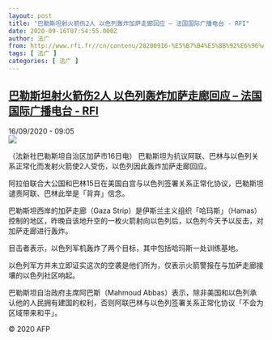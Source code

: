 ```yaml
---
layout: post
title: "巴勒斯坦射火箭伤2人 以色列轰炸加萨走廊回应 – 法国国际广播电台 - RFI"
date: 2020-09-16T07:54:55.000Z
author: 法广
from: http://www.rfi.fr//cn/contenu/20200916-%E5%B7%B4%E5%8B%92%E6%96%AF%E5%9D%A6%E5%B0%84%E7%81%AB%E7%AE%AD%E4%BC%A42%E4%BA%BA-%E4%BB%A5%E8%89%B2%E5%88%97%E8%BD%B0%E7%82%B8%E5%8A%A0%E8%90%A8%E8%B5%B0%E5%BB%8A%E5%9B%9E%E5%BA%94
tags: [ 法广 ]
categories: [ 法广 ]
---
```

<!--1600242895000-->
[巴勒斯坦射火箭伤2人 以色列轰炸加萨走廊回应 – 法国国际广播电台 - RFI](http://www.rfi.fr//cn/contenu/20200916-%E5%B7%B4%E5%8B%92%E6%96%AF%E5%9D%A6%E5%B0%84%E7%81%AB%E7%AE%AD%E4%BC%A42%E4%BA%BA-%E4%BB%A5%E8%89%B2%E5%88%97%E8%BD%B0%E7%82%B8%E5%8A%A0%E8%90%A8%E8%B5%B0%E5%BB%8A%E5%9B%9E%E5%BA%94)
------

<div>
<div>16/09/2020 - 09:05</div><img src="https://s.rfi.fr/media/display/1eef8a10-f7f0-11ea-bd66-005056bff430/w:310/p:16x9/int0009b.200916150504.jpg"><div class="t-content__body u-clearfix"><p>（法新社巴勒斯坦自治区加萨市16日电）    巴勒斯坦为抗议阿联、巴林与以色列关系正常化而发射火箭使2人受伤，以色列因此轰炸加萨走廊回应。</p><p>阿拉伯联合大公国和巴林15日在美国白宫与以色列签署关系正常化协议，巴勒斯坦谴责阿联、巴林此举是「背弃」信念。</p><p> 巴勒斯坦西岸的加萨走廊（Gaza Strip）是伊斯兰主义组织「哈玛斯」（Hamas）控制的地区，昨晚自该地升空的一枚火箭射向以色列后，以色列今天予以反击，对加萨走廊进行轰炸。</p><p>目击者表示，以色列军机轰炸了两个目标，其中包括哈玛斯一处训练基地。</p><p>以色列军方并未立即证实这次的空袭是他们所为，仅表示火箭警报在与加萨走廊接壤的以色列社区响起。</p><p>巴勒斯坦自治政府主席阿巴斯（Mahmoud Abbas）表示，除非美国和以色列承认他的人民拥有建国的权利，否则阿联巴林与以色列签署关系正常化协议「不会为区域带来和平」。</p><p></p><p class="t-copyright">© 2020 AFP</p>        </div>
</div>
